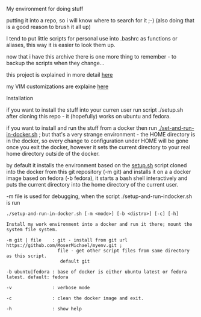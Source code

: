 My environment for doing stuff

putting it into a repo, so i will know where to search for it ;-) (also doing that is a good reason to brush it all up)

I tend to put little scripts for personal use into .bashrc as functions or aliases, this way it is easier to look them up.

now that i have this archive there is one more thing to remember - to backup the scripts when they change...

this project is explained in more detail [here](https://mosermichael.github.io/cstuff/all/blog/2019/07/24/goodies.html)

my VIM customizations are explaine [here](https://github.com/MoserMichael/myenv/blob/master/VIMENV.md)

Installation

if you want to install the stuff into your curren user run script ./setup.sh after cloning this repo - it (hopefully) works on ubuntu and fedora.

if you want to install and run the stuff from a docker then run [./set-and-run-in-docker.sh](https://github.com/MoserMichael/myenv/blob/master/setup-and-run-in-docker.sh) ; but that's a very strange environment - the HOME directory is in the docker, so every change to configuration under HOME will be gone once you exit the docker, however it sets the current directory to your real home directory outside of the docker.

by default it installs the environment based on the [setup.sh](https://github.com/MoserMichael/myenv/blob/master/setup.sh) script cloned into the docker from this git repository (-m git) and installs it on a a docker image based on fedora (-b fedora), it starts a bash shell interactively and puts the current directory into the home directory of the current user.

-m file is used for debugging, when the script ./setup-and-run-indocker.sh is run 

```
./setup-and-run-in-docker.sh [-m <mode>] [-b <distro>] [-c] [-h]

Install my work environment into a docker and run it there; mount the system file system.

-m git | file    : git - install from git url https://github.com/MoserMichael/myenv.git ; 
                   file - get other script files from same directory as this script. 
                    default git

-b ubuntu|fedora : base of docker is either ubuntu latest or fedora latest. default: fedora

-v               : verbose mode

-c               : clean the docker image and exit.

-h               : show help

```
